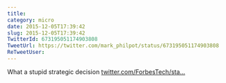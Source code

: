 ```yaml
---
title: 
category: micro
date: 2015-12-05T17:39:42
slug: 2015-12-05T17:39:42
TwitterId: 673195051174903808
TweetUrl: https://twitter.com/mark_philpot/status/673195051174903808
ReTweetUser: 
---
```


What a stupid strategic decision [twitter.com/ForbesTech/sta…](https://twitter.com/ForbesTech/status/673026517216174081)